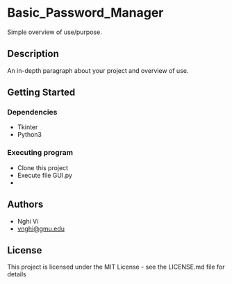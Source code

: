 # Basic_Password_Manager

Simple overview of use/purpose.

## Description

An in-depth paragraph about your project and overview of use.

## Getting Started

### Dependencies

* Tkinter
* Python3

### Executing program

* Clone this project
* Execute file GUI.py
* 

## Authors

* Nghi Vi
* vnghi@gmu.edu


## License

This project is licensed under the MIT License - see the LICENSE.md file for details

